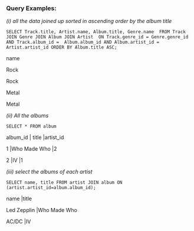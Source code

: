 ### Query Examples: 

_(i)  all the data joined up sorted in ascending order by the album title_

`SELECT Track.title, Artist.name, Album.title, Genre.name 
    FROM Track JOIN Genre JOIN Album JOIN Artist 
    ON Track.genre_id = Genre.genre_id AND Track.album_id = 
    Album.album_id AND Album.artist_id = Artist.artist_id
 ORDER BY Album.title ASC;`
 
 name
 
Rock

Rock

Metal

Metal

 _(ii) All the albums_
 
 `SELECT * FROM album`
  
 album_id     | title         |artist_id
 
1             |Who Made Who   |2

2             |IV             |1


_(iii) select the albums of each artist_

`SELECT name, title FROM artist
JOIN album ON (artist.artist_id=album.album_id);`

name        |title

Led Zepplin |Who Made Who

AC/DC       |IV
